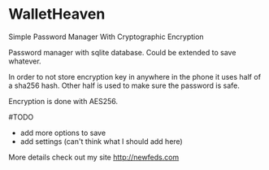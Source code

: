 # WalletHeaven
Simple Password Manager With Cryptographic Encryption

Password manager with sqlite database. Could be extended to save whatever.

In order to not store encryption key in anywhere in the phone it uses 
half of a sha256 hash. Other half is used to make sure the password is
safe.

Encryption is done with AES256.


#TODO
- add more options to save
- add settings (can't think what I should add here)

More details check out my site http://newfeds.com
